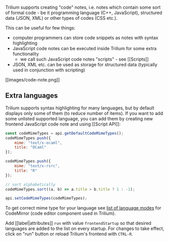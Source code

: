 Trilium supports creating "code" notes, i.e. notes which contain some sort of formal code - be it programming language (C++, JavaScript), structured data (JSON, XML) or other types of codes (CSS etc.).

This can be useful for few things:

* computer programmers can store code snippets as notes with syntax highlighting
* JavaScript code notes can be executed inside Trilium for some extra functionality
  * we call such JavaScript code notes "scripts" - see [[Scripts]]
* JSON, XML etc. can be used as storage for structured data (typically used in conjunction with scripting)

[[images/code-note.png]]

## Extra languages

Trilium supports syntax highlighting for many languages, but by default displays only some of them (to reduce number of items). If you want to add some unlisted supported language, you can add them by creating new frontend JavaScript code note and using [[Script API]]:

```javascript
const codeMimeTypes = api.getDefaultCodeMimeTypes();
codeMimeTypes.push({
    mime: "text/x-ocaml",
    title: "OCaml"
});

codeMimeTypes.push({
    mime: "text/x-rsrc",
    title: "R"
});

// sort alphabetically
codeMimeTypes.sort((a, b) => a.title > b.title ? 1 : -1);

api.setCodeMimeTypes(codeMimeTypes);
```

To get correct mime type for your language see [list of language modes](https://codemirror.net/mode/) for CodeMirror (code editor component used in Trilium).

Add [[label|attributes]] `run` with value `frontendStartup` so that desired languages are added to the list on every startup. For changes to take effect, click on "run" button or reload Trilium's frontend with `CTRL-R`.
